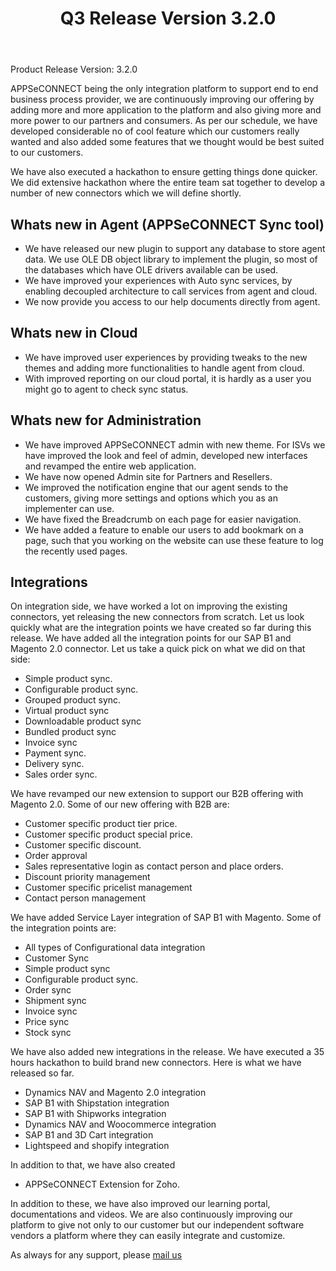 ﻿---
title: "Q3 Release Version 3.2.0"
toc: true
tag: developers
category: "release-notes"
menus: 
    2016Release:
        title: "Q3 V 3.2.0"
        weight: 2
        icon: fa fa-wpexplorer
        identifier: 2016Q3Release
---
Product Release Version: 3.2.0     

APPSeCONNECT being the only integration platform to support end to end business process provider, we are continuously improving our offering by adding more and 
more application to the platform and also giving more and more power to our partners
and consumers. As per our schedule, we have developed considerable no of cool feature 
which our customers really wanted and also added some features that we thought would
be best suited to our customers.    

We have also executed a hackathon to ensure getting things done quicker. 
We did extensive hackathon where the entire team sat together to develop a number of 
new connectors which we will define shortly.  

## Whats new in Agent (APPSeCONNECT Sync tool)
* We have released our new plugin to support any database to store agent data. We use OLE DB object library to implement the plugin, 
so most of the databases which have OLE drivers available can be used.      
* We have improved your experiences with Auto sync services, by enabling decoupled architecture to call services from agent and cloud.      
* We now provide you access to our help documents directly from agent.      

## Whats new in Cloud  
* We have improved user experiences by providing tweaks to the new themes and adding more functionalities to handle agent from cloud.  
* With improved reporting on our cloud portal, it is hardly as a user you might go to agent to check sync status.   

## Whats new for Administration  
* We have improved APPSeCONNECT admin with new theme. For ISVs we have improved the look and feel of admin, developed new interfaces and revamped the entire web application.    
* We have now opened Admin site for Partners and Resellers.          
* We improved the notification engine that our agent sends to the customers, giving more settings and options which you as an implementer can use.    
* We have fixed the Breadcrumb on each page for easier navigation.       
* We have added a feature to enable our users to add bookmark on a page, such that you working on the website can use these feature to log the recently used pages.    


## Integrations
On integration side, we have worked a lot on improving the existing connectors, yet releasing
the new connectors from scratch. Let us look quickly what are the integration points 
we have created so far during this release. We have added all the integration points for our SAP B1 and Magento 2.0 connector. Let us take a quick pick on what we did on that side:

* Simple product sync.  
* Configurable product sync.  
* Grouped product sync.
* Virtual product sync
* Downloadable product sync
* Bundled product sync
* Invoice sync
* Payment sync.
* Delivery sync.
* Sales order sync.

We have revamped our new extension to support our B2B offering with Magento 2.0. Some of our new offering with B2B are:

* Customer specific product tier price.
* Customer specific product special price.
* Customer specific discount.
* Order approval
* Sales representative login as contact person and place orders.
* Discount priority management
* Customer specific pricelist management
* Contact person management

We have added Service Layer integration of SAP B1 with Magento. Some of the integration points are:

* All types of Configurational data integration
* Customer Sync
* Simple product sync
* Configurable product sync.
* Order sync
* Shipment sync
* Invoice sync
* Price sync
* Stock sync

We have also added new integrations in the release. We have executed a 35 hours hackathon to build brand new connectors. Here is what we have released so far.

* Dynamics NAV and Magento 2.0 integration  
* SAP B1 with Shipstation integration  
* SAP B1 with Shipworks integration  
* Dynamics NAV and Woocommerce integration  
* SAP B1 and 3D Cart integration  
* Lightspeed and shopify integration    

In addition to that, we have also created

* APPSeCONNECT Extension for Zoho.

In addition to these, we have also improved our learning portal, documentations and 
videos. We are also continuously improving our platform to give not only to our 
customer but our independent software vendors a platform where they can easily 
integrate and customize.
  
As always for any support, please [mail us](support@appseconnect.com) 

